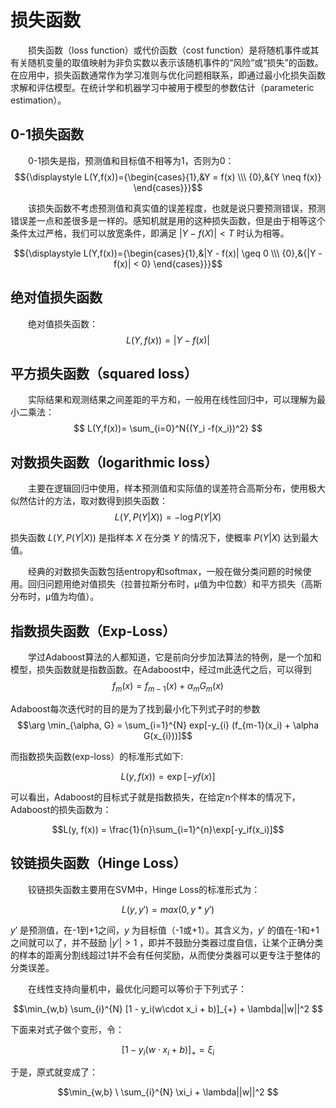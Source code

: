 # 损失函数
&emsp;&emsp;损失函数（loss function）或代价函数（cost function）是将随机事件或其有关随机变量的取值映射为非负实数以表示该随机事件的“风险”或“损失”的函数。在应用中，损失函数通常作为学习准则与优化问题相联系，即通过最小化损失函数求解和评估模型。在统计学和机器学习中被用于模型的参数估计（parameteric estimation）。

## 0-1损失函数
&emsp;&emsp;0-1损失是指，预测值和目标值不相等为1，否则为0： 
$${\displaystyle L(Y,f(x))={\begin{cases}{1},&Y = f(x) \\\ {0},&{Y \neq f(x)}  \end{cases}}}$$

&emsp;&emsp;该损失函数不考虑预测值和真实值的误差程度，也就是说只要预测错误，预测错误差一点和差很多是一样的。感知机就是用的这种损失函数，但是由于相等这个条件太过严格，我们可以放宽条件，即满足 $|Y−f(X)|<T$ 时认为相等。 

$${\displaystyle L(Y,f(x))={\begin{cases}{1},&|Y - f(x)| \geq 0 \\\ {0},&{|Y - f(x)| < 0}  \end{cases}}}$$

## 绝对值损失函数
&emsp;&emsp;绝对值损失函数：
$$ L(Y,f(x))= |Y -f(x)| $$

## 平方损失函数（squared loss）
&emsp;&emsp;实际结果和观测结果之间差距的平方和，一般用在线性回归中，可以理解为最小二乘法：
$$ L(Y,f(x))= \sum_{i=0}^N{(Y_i -f(x_i))^2} $$

## 对数损失函数（logarithmic loss）
&emsp;&emsp;主要在逻辑回归中使用，样本预测值和实际值的误差符合高斯分布，使用极大似然估计的方法，取对数得到损失函数：
$$ L(Y,P(Y|X))= -\log P(Y|X)$$

损失函数 $L(Y,P(Y|X))$ 是指样本 $X$ 在分类 $Y$ 的情况下，使概率 $P(Y|X)$ 达到最大值。

&emsp;&emsp;经典的对数损失函数包括entropy和softmax，一般在做分类问题的时候使用。回归问题用绝对值损失（拉普拉斯分布时，μ值为中位数）和平方损失（高斯分布时，μ值为均值）。    

## 指数损失函数（Exp-Loss）
&emsp;&emsp;学过Adaboost算法的人都知道，它是前向分步加法算法的特例，是一个加和模型，损失函数就是指数函数。在Adaboost中，经过m此迭代之后，可以得到
$$f_m (x) = f_{m-1}(x) + \alpha_m G_m(x)$$

Adaboost每次迭代时的目的是为了找到最小化下列式子时的参数
$$\arg \min_{\alpha, G} = \sum_{i=1}^{N} exp[-y_{i} (f_{m-1}(x_i) + \alpha G(x_{i}))]$$

而指数损失函数(exp-loss）的标准形式如下:

$$L(y, f(x)) = \exp[-yf(x)]$$

可以看出，Adaboost的目标式子就是指数损失，在给定n个样本的情况下，Adaboost的损失函数为：

$$L(y, f(x)) = \frac{1}{n}\sum_{i=1}^{n}\exp[-y_if(x_i)]$$

## 铰链损失函数（Hinge Loss）
&emsp;&emsp;铰链损失函数主要用在SVM中，Hinge Loss的标准形式为：

$$ L(y,y') = max(0,y*y') $$

$y'$ 是预测值，在-1到+1之间，$y$ 为目标值（-1或+1）。其含义为，$y'$ 的值在-1和+1之间就可以了，并不鼓励 $|y'|>1$ ，即并不鼓励分类器过度自信，让某个正确分类的样本的距离分割线超过1并不会有任何奖励，从而使分类器可以更专注于整体的分类误差。

&emsp;&emsp;在线性支持向量机中，最优化问题可以等价于下列式子：

$$\min_{w,b} \sum_{i}^{N} [1 - y_i(w\cdot x_i + b)]_{+} + \lambda||w||^2 $$

下面来对式子做个变形，令：

$$[1 - y_i(w \cdot x_i + b)]_{+} = \xi_{i}$$

于是，原式就变成了：

$$\min_{w,b}  \ \sum_{i}^{N} \xi_i + \lambda||w||^2 $$                        
